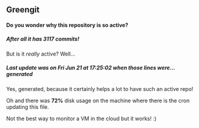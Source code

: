 ## Greengit

#### Do you wonder why this repository is so active?

##### After all it has 3117 commits!

But is it *really* active? Well...

##### Last update was on Fri Jun 21 at 17:25:02 when those lines were... generated

Yes, generated, because it certainly helps a lot to have such an active repo!

Oh and there was **72%** disk usage on the machine
where there is the cron updating this file.

Not the best way to monitor a VM in the cloud but it works! :)
